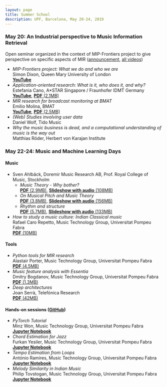 ```yaml
---
layout: page
title: Summer School
description: UPF, Barcelona, May 20-24, 2019
---
```


### May 20: An Industrial perspective to Music Information Retrieval 

Open seminar organized in the context of MIP-Frontiers project to give perspective on specific aspects of MIR ([announcement](/2019/05/15/seminar.html), [all videos](videos))

- _MIP-Frontiers project: What we do and who we are_ <br> Simon Dixon, Queen Mary University of London <br> [**YouTube**](https://youtu.be/PX-QQXcs5bI)
- _Application-oriented research: What is it, who does it, and why?_ <br> Estefania Cano, A\*STAR Singapore / Fraunhofer IDMT Germany <br> [**YouTube**](https://youtu.be/DFxSbxgdzbM), [**PDF** (2.1MB)](estefania-application.pdf)
- _MIR research for broadcast monitoring at BMAT_ <br> Emilio Molina, BMAT <br> [**YouTube**](https://youtu.be/9ow0S9yhMS8), [**PDF** (2.5MB)](emilio-monitoring.pdf)
- _(Web) Studies involving user data_ <br> Daniel Wolf, Tido Music
- _Why the music business is dead, and a computational understanding of music is the way out_ <br> Matthias Röder, Herbert von Karajan Institute

### May 22-24: Music and Machine Learning Days

#### Music
- Sven Ahlbäck, Doremir Music Research AB, Prof. Royal College of Music, Stockholm
  - _Music Theory - Why bother?_ <br> [**PDF** (2.9MB)](sven-may22-harmony.pdf), [**Slideshow with audio** (108MB)](https://drive.google.com/uc?id=1yhCAcGcKLP-eR8G1GqIcBUt8i0jrOPgJ&export=download)
  - _On Musical Pitch and Music Theory_ <br> [**PDF** (3.8MB)](sven-may23-pitch.pdf), [**Slideshow with audio** (156MB)](https://drive.google.com/uc?id=1tAFOy06BBEuxP2wwh5RXAwn0pfWWbpF9&export=download)
  - _Rhythm and structure_ <br> [**PDF** (5.7MB)](sven-may24-rhythm.pdf), [**Slideshow with audio** (133MB)](https://drive.google.com/uc?id=1VN1VI0FBeSeMLBc-OS5I2wbIc3WxhUgx&export=download)
- _How to study a music culture: Indian Classical music_ <br> Rafael Caro Repetto, Music Technology Group, Universitat Pompeu Fabra <br> [**PDF** (10MB)](rafael-indian-music.pdf)

#### Tools
- _Python tools for MIR research_ <br> Alastair Porter, Music Technology Group, Universitat Pompeu Fabra <br> [**PDF** (4.5MB)](alastair-python.pdf)
- _Music feature analysis with Essentia_ <br> Dmitry Bogdanov, Music Technology Group, Universitat Pompeu Fabra <br> [**PDF** (1.3MB)](dmitry-essentia.pdf)
- _Deep architectures_ <br> Joan Serrà, Telefónica Research <br> [**PDF** (42MB)](joan-deep-architectures.pdf)

#### Hands-on sessions ([GitHub](https://github.com/mip-frontiers/summer-school-2019))
- _PyTorch Tutorial_ <br> Minz Won, Music Technology Group, Universitat Pompeu Fabra <br> [**Jupyter Notebook**](https://github.com/mip-frontiers/summer-school-2019/blob/master/genre_classification_PyTorch.ipynb)
- _Chord Estimation for Jazz_ <br> Furkan Yesiler, Music Technology Group, Universitat Pompeu Fabra <br> [**Jupyter Notebook**](https://github.com/mip-frontiers/summer-school-2019/blob/master/ChordEstimation/ACE_MIP-Frontiers.ipynb)
- _Tempo Estimation from Loops_ <br> António Ramires, Music Technology Group, Universitat Pompeu Fabra <br> [**Jupyter Notebook**](https://github.com/mip-frontiers/summer-school-2019/blob/master/TempoEstimationFromLoops/TempoEstimationFromLoops.ipynb)
- _Melody Similarity in Indian Music_ <br> Philip Tovstogan, Music Technology Group, Universitat Pompeu Fabra <br> [**Jupyter Notebook**](https://github.com/mip-frontiers/summer-school-2019/blob/master/MelodySimilarityIndian/melodicsimilarity.ipynb)

